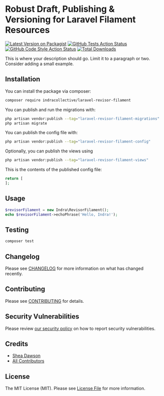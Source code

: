 # Robust Draft, Publishing & Versioning for Laravel Filament Resources

[![Latest Version on Packagist](https://img.shields.io/packagist/v/indracollective/laravel-revisor-filament.svg?style=flat-square)](https://packagist.org/packages/indracollective/laravel-revisor-filament)
[![GitHub Tests Action Status](https://img.shields.io/github/actions/workflow/status/indracollective/laravel-revisor-filament/run-tests.yml?branch=main&label=tests&style=flat-square)](https://github.com/indracollective/laravel-revisor-filament/actions?query=workflow%3Arun-tests+branch%3Amain)
[![GitHub Code Style Action Status](https://img.shields.io/github/actions/workflow/status/indracollective/laravel-revisor-filament/fix-php-code-styling.yml?branch=main&label=code%20style&style=flat-square)](https://github.com/indracollective/laravel-revisor-filament/actions?query=workflow%3A"Fix+PHP+code+styling"+branch%3Amain)
[![Total Downloads](https://img.shields.io/packagist/dt/indracollective/laravel-revisor-filament.svg?style=flat-square)](https://packagist.org/packages/indracollective/laravel-revisor-filament)



This is where your description should go. Limit it to a paragraph or two. Consider adding a small example.

## Installation

You can install the package via composer:

```bash
composer require indracollective/laravel-revisor-filament
```

You can publish and run the migrations with:

```bash
php artisan vendor:publish --tag="laravel-revisor-filament-migrations"
php artisan migrate
```

You can publish the config file with:

```bash
php artisan vendor:publish --tag="laravel-revisor-filament-config"
```

Optionally, you can publish the views using

```bash
php artisan vendor:publish --tag="laravel-revisor-filament-views"
```

This is the contents of the published config file:

```php
return [
];
```

## Usage

```php
$revisorFilament = new Indra\RevisorFilament();
echo $revisorFilament->echoPhrase('Hello, Indra!');
```

## Testing

```bash
composer test
```

## Changelog

Please see [CHANGELOG](CHANGELOG.md) for more information on what has changed recently.

## Contributing

Please see [CONTRIBUTING](.github/CONTRIBUTING.md) for details.

## Security Vulnerabilities

Please review [our security policy](../../security/policy) on how to report security vulnerabilities.

## Credits

- [Shea Dawson](https://github.com/indracollective)
- [All Contributors](../../contributors)

## License

The MIT License (MIT). Please see [License File](LICENSE.md) for more information.
